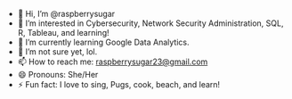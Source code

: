 - 👋 Hi, I’m @raspberrysugar
- 👀 I’m interested in Cybersecurity, Network Security Administration, SQL, R, Tableau, and learning!
- 🌱 I’m currently learning Google Data Analytics.
- 💞️ I’m not sure yet, lol. 
- 📫 How to reach me: raspberrysugar23@gmail.com
- 😄 Pronouns: She/Her
- ⚡ Fun fact: I love to sing, Pugs, cook, beach, and learn!

<!---
raspberrysugar/raspberrysugar is a ✨ special ✨ repository because its `README.md` (this file) appears on your GitHub profile.
You can click the Preview link to take a look at your changes.
--->
